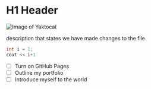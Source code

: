 # H1 Header

![Image of Yaktocat](https://octodex.github.com/images/yaktocat.png)

description that states we have made changes to the file

``` c++
int i = 1;
cout << i+1
```
- [ ] Turn on GitHub Pages
- [ ] Outline my portfolio
- [ ] Introduce myself to the world
